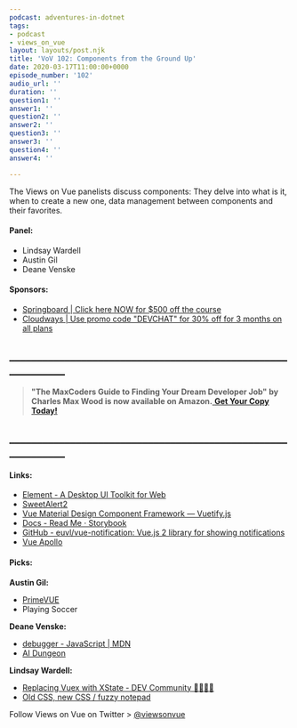 ```yaml
---
podcast: adventures-in-dotnet
tags:
- podcast
- views_on_vue
layout: layouts/post.njk
title: 'VoV 102: Components from the Ground Up'
date: 2020-03-17T11:00:00+0000
episode_number: '102'
audio_url: ''
duration: ''
question1: ''
answer1: ''
question2: ''
answer2: ''
question3: ''
answer3: ''
question4: ''
answer4: ''

---
```

The Views on Vue panelists discuss components: They delve into what is it, when to create a new one, data management between components and their favorites.

#### **Panel:**

* Lindsay Wardell
* Austin Gil
* Deane Venske

#### **Sponsors:**

* [Springboard | Click here NOW for $500 off the course](https://www.springboard.com/workshops/software-engineering-career-track/?utm_source=devchat&utm_medium=podcast&utm_campaign=viewsonvue)
* [Cloudways | Use promo code "DEVCHAT" for 30% off for 3 months on all plans](https://www.cloudways.com/en/?id=546951&chan=Devchat&data1=Vue-show&data2=Podcast-3)

## **____________________________________________________________**

> **"The MaxCoders Guide to Finding Your Dream Developer Job" by Charles Max Wood is now available on Amazon.**[ **Get Your Copy Today!**](https://www.amazon.com/gp/product/B081MBL5C9/ref=as_li_ss_tl?ie=UTF8&linkCode=sl1&tag=devchattv-20&linkId=9d61363241636e2546ef46abba198746&language=en_US)

## **____________________________________________________________**

#### **Links:**

* [Element - A Desktop UI Toolkit for Web](https://element.eleme.io/#/en-US)
* [SweetAlert2](https://sweetalert2.github.io/)
* [Vue Material Design Component Framework — Vuetify.js](https://vuetifyjs.com/en/)
* [Docs - Read Me ⋅ Storybook](https://vueuse.js.org/?path=/story/docs--read-me)
* [GitHub - euvl/vue-notification: Vue.js 2 library for showing notifications](https://github.com/euvl/vue-notification)
* [Vue Apollo](https://apollo.vuejs.org/)

#### **Picks:**

**Austin Gil:**

* [PrimeVUE](https://primefaces.org/primevue/#/)
* Playing Soccer

**Deane Venske:**

* [debugger - JavaScript | MDN](https://developer.mozilla.org/en-US/docs/Web/JavaScript/Reference/Statements/debugger)
* [AI Dungeon](https://play.aidungeon.io/)

**Lindsay Wardell:**

* [Replacing Vuex with XState - DEV Community 👩‍💻👨‍💻](https://dev.to/felix/replacing-vuex-with-xstate-3097)
* [Old CSS, new CSS / fuzzy notepad](https://eev.ee/blog/2020/02/01/old-css-new-css/)

Follow Views on Vue on Twitter > [@viewsonvue](https://twitter.com/viewsonvue)